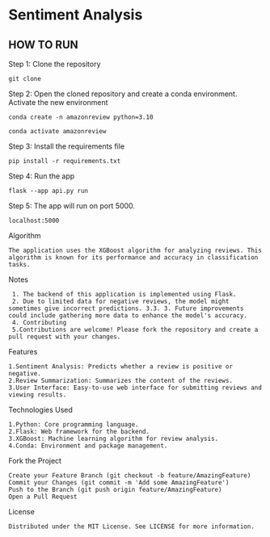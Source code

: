 # Sentiment Analysis


## HOW TO RUN

Step 1: Clone the repository
```
git clone 
```

Step 2: Open the cloned repository and create a conda environment. Activate the new environment
```
conda create -n amazonreview python=3.10
```
```
conda activate amazonreview
```

Step 3: Install the requirements file
```
pip install -r requirements.txt
```

Step 4: Run the app
```
flask --app api.py run
```

Step 5: The app will run on port 5000. 
```
localhost:5000
```

Algorithm

    The application uses the XGBoost algorithm for analyzing reviews. This algorithm is known for its performance and accuracy in classification tasks.

Notes  

     1. The backend of this application is implemented using Flask.
     2. Due to limited data for negative reviews, the model might sometimes give incorrect predictions. 3.3. 3. Future improvements could include gathering more data to enhance the model's accuracy.
     4. Contributing
     5.Contributions are welcome! Please fork the repository and create a pull request with your changes.

Features

    1.Sentiment Analysis: Predicts whether a review is positive or negative.
    2.Review Summarization: Summarizes the content of the reviews.
    3.User Interface: Easy-to-use web interface for submitting reviews and viewing results.


Technologies Used

    1.Python: Core programming language.
    2.Flask: Web framework for the backend.
    3.XGBoost: Machine learning algorithm for review analysis.
    4.Conda: Environment and package management.

Fork the Project

    Create your Feature Branch (git checkout -b feature/AmazingFeature)
    Commit your Changes (git commit -m 'Add some AmazingFeature')
    Push to the Branch (git push origin feature/AmazingFeature)
    Open a Pull Request


License

    Distributed under the MIT License. See LICENSE for more information.
